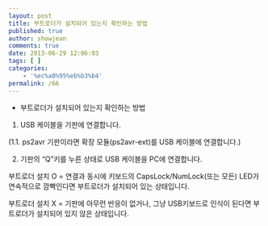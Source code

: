 ```yaml
---
layout: post
title: 부트로더가 설치되어 있는지 확인하는 방법
published: true
author: showjean
comments: true
date: 2013-06-29 12:06:03
tags: [ ]
categories:
    - '%ec%a0%95%eb%b3%b4'
permalink: /66
---
```

* 부트로더가 설치되어 있는지 확인하는 방법



1. USB 케이블을 기판에 연결합니다.

(1.1. ps2avr 기판이라면&nbsp;확장 모듈(ps2avr-ext)를 USB 케이블에 연결합니다.)

2. 기판의 &#8220;Q&#8221;키를 누른 상태로 USB 케이블을 PC에 연결합니다.



부트로더 설치 O = 연결과 동시에&nbsp;키보드의 CapsLock/NumLock(또는 모든)&nbsp;LED가 연속적으로 깜빡인다면 부트로더가 설치되어 있는 상태입니다.

부트로더 설치 X = 기판에 아무런 반응이 없거나, 그냥 USB키보드로 인식이 된다면 부트로더가 설치되어 있지 않은 상태입니다.
